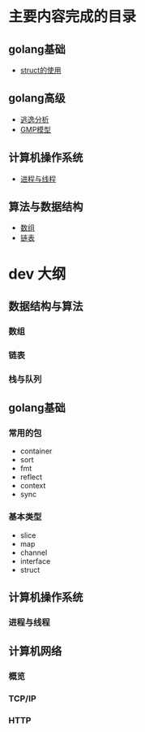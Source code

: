 # 主要内容完成的目录

## golang基础
- [struct的使用](./golang基础/基本类型与运算/struct的使用/struct的使用.md)
## golang高级
- [逃逸分析](./golang高级/逃逸分析/逃逸分析.md)
- [GMP模型](./golang高级/GMP模型/gmp.md)
## 计算机操作系统
- [进程与线程](./计算机操作系统/进程与线程.md)
## 算法与数据结构
- [数组](./数据结构与算法/数组/数组.md)
- [链表](./数据结构与算法/链表/链表.md)



# dev 大纲
## 数据结构与算法 
### 数组
### 链表
### 栈与队列

## golang基础
### 常用的包
- container
- sort
- fmt
- reflect
- context
- sync
### 基本类型
- slice
- map
- channel
- interface
- struct

## 计算机操作系统
### 进程与线程

## 计算机网络
### 概览
### TCP/IP
### HTTP

